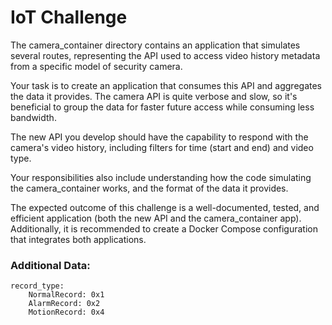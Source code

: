 # IoT Challenge

The camera_container directory contains an application that simulates several routes, representing the API used to access video history metadata from a specific model of security camera.

Your task is to create an application that consumes this API and aggregates the data it provides. The camera API is quite verbose and slow, so it's beneficial to group the data for faster future access while consuming less bandwidth.

The new API you develop should have the capability to respond with the camera's video history, including filters for time (start and end) and video type.

Your responsibilities also include understanding how the code simulating the camera_container works, and the format of the data it provides.

The expected outcome of this challenge is a well-documented, tested, and efficient application (both the new API and the camera_container app). Additionally, it is recommended to create a Docker Compose configuration that integrates both applications.

### Additional Data:
```
record_type:
    NormalRecord: 0x1
    AlarmRecord: 0x2
    MotionRecord: 0x4
```